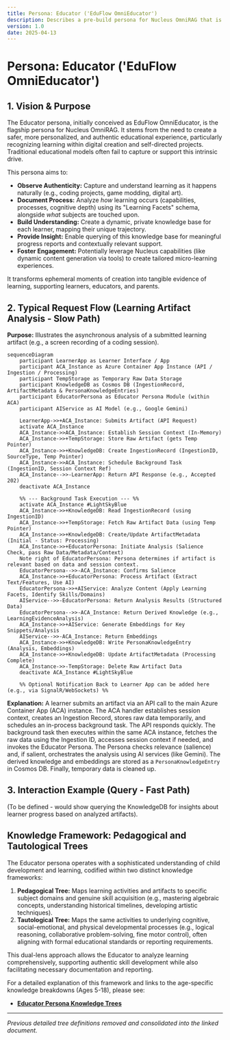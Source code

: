 ```yaml
---
title: Persona: Educator ('EduFlow OmniEducator')
description: Describes a pre-build persona for Nucleus OmniRAG that is focused on educational use cases, including classroom chats, one-on-one precision teaching, personalized learning experiences, and rich reporting capabilities.
version: 1.0
date: 2025-04-13
---
```



# Persona: Educator ('EduFlow OmniEducator')

## 1. Vision & Purpose

The Educator persona, initially conceived as EduFlow OmniEducator, is the flagship persona for Nucleus OmniRAG. It stems from the need to create a safer, more personalized, and authentic educational experience, particularly recognizing learning within digital creation and self-directed projects. Traditional educational models often fail to capture or support this intrinsic drive.

This persona aims to:

*   **Observe Authenticity:** Capture and understand learning as it happens naturally (e.g., coding projects, game modding, digital art).
*   **Document Process:** Analyze *how* learning occurs (capabilities, processes, cognitive depth) using its "Learning Facets" schema, alongside *what* subjects are touched upon.
*   **Build Understanding:** Create a dynamic, private knowledge base for each learner, mapping their unique trajectory.
*   **Provide Insight:** Enable querying of this knowledge base for meaningful progress reports and contextually relevant support.
*   **Foster Engagement:** Potentially leverage Nucleus capabilities (like dynamic content generation via tools) to create tailored micro-learning experiences.

It transforms ephemeral moments of creation into tangible evidence of learning, supporting learners, educators, and parents.

## 2. Typical Request Flow (Learning Artifact Analysis - Slow Path)

**Purpose:** Illustrates the asynchronous analysis of a submitted learning artifact (e.g., a screen recording of a coding session).

```mermaid
sequenceDiagram
    participant LearnerApp as Learner Interface / App
    participant ACA_Instance as Azure Container App Instance (API / Ingestion / Processing)
    participant TempStorage as Temporary Raw Data Storage
    participant KnowledgeDB as Cosmos DB (IngestionRecord, ArtifactMetadata & PersonaKnowledgeEntries)
    participant EducatorPersona as Educator Persona Module (within ACA)
    participant AIService as AI Model (e.g., Google Gemini)

    LearnerApp->>+ACA_Instance: Submits Artifact (API Request)
    activate ACA_Instance
    ACA_Instance->>ACA_Instance: Establish Session Context (In-Memory)
    ACA_Instance->>+TempStorage: Store Raw Artifact (gets Temp Pointer)
    ACA_Instance->>+KnowledgeDB: Create IngestionRecord (IngestionID, SourceType, Temp Pointer)
    ACA_Instance->>ACA_Instance: Schedule Background Task (IngestionID, Session Context Ref)
    ACA_Instance-->>-LearnerApp: Return API Response (e.g., Accepted 202)
    deactivate ACA_Instance

    %% --- Background Task Execution --- %%
    activate ACA_Instance #LightSkyBlue
    ACA_Instance->>+KnowledgeDB: Read IngestionRecord (using IngestionID)
    ACA_Instance->>+TempStorage: Fetch Raw Artifact Data (using Temp Pointer)
    ACA_Instance->>+KnowledgeDB: Create/Update ArtifactMetadata (Initial - Status: Processing)
    ACA_Instance->>+EducatorPersona: Initiate Analysis (Salience Check, pass Raw Data/Metadata/Context)
    Note right of EducatorPersona: Persona determines if artifact is relevant based on data and session context.
    EducatorPersona-->>-ACA_Instance: Confirms Salience
    ACA_Instance->>+EducatorPersona: Process Artifact (Extract Text/Features, Use AI)
    EducatorPersona->>+AIService: Analyze Content (Apply Learning Facets, Identify Skills/Domains)
    AIService-->>-EducatorPersona: Return Analysis Results (Structured Data)
    EducatorPersona-->>-ACA_Instance: Return Derived Knowledge (e.g., LearningEvidenceAnalysis)
    ACA_Instance->>+AIService: Generate Embeddings for Key Snippets/Analysis
    AIService-->>-ACA_Instance: Return Embeddings
    ACA_Instance->>+KnowledgeDB: Write PersonaKnowledgeEntry (Analysis, Embeddings)
    ACA_Instance->>+KnowledgeDB: Update ArtifactMetadata (Processing Complete)
    ACA_Instance->>-TempStorage: Delete Raw Artifact Data
    deactivate ACA_Instance #LightSkyBlue

    %% Optional Notification Back to Learner App can be added here (e.g., via SignalR/WebSockets) %%
```

**Explanation:** A learner submits an artifact via an API call to the main Azure Container App (ACA) instance. The ACA handler establishes session context, creates an Ingestion Record, stores raw data temporarily, and schedules an in-process background task. The API responds quickly. The background task then executes within the same ACA instance, fetches the raw data using the Ingestion ID, accesses session context if needed, and invokes the Educator Persona. The Persona checks relevance (salience) and, if salient, orchestrates the analysis using AI services (like Gemini). The derived knowledge and embeddings are stored as a `PersonaKnowledgeEntry` in Cosmos DB. Finally, temporary data is cleaned up.

## 3. Interaction Example (Query - Fast Path)

(To be defined - would show querying the KnowledgeDB for insights about learner progress based on analyzed artifacts).

## Knowledge Framework: Pedagogical and Tautological Trees

The Educator persona operates with a sophisticated understanding of child development and learning, codified within two distinct knowledge frameworks:

1.  **Pedagogical Tree:** Maps learning activities and artifacts to specific subject domains and genuine skill acquisition (e.g., mastering algebraic concepts, understanding historical timelines, developing artistic techniques).
2.  **Tautological Tree:** Maps the same activities to underlying cognitive, social-emotional, and physical developmental processes (e.g., logical reasoning, collaborative problem-solving, fine motor control), often aligning with formal educational standards or reporting requirements.

This dual-lens approach allows the Educator to analyze learning comprehensively, supporting authentic skill development while also facilitating necessary documentation and reporting.

For a detailed explanation of this framework and links to the age-specific knowledge breakdowns (Ages 5-18), please see:

*   **[Educator Persona Knowledge Trees](./Educator/ARCHITECTURE_EDUCATOR_KNOWLEDGE_TREES.md)**

---

*Previous detailed tree definitions removed and consolidated into the linked document.*
